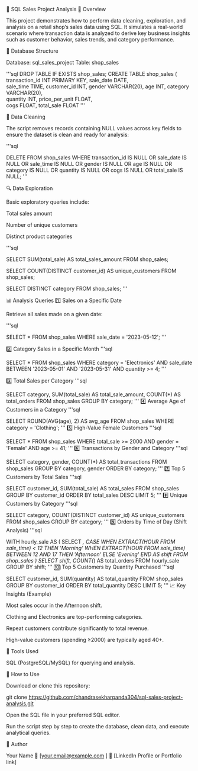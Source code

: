 🛒 SQL Sales Project Analysis
📘 Overview

This project demonstrates how to perform data cleaning, exploration, and analysis on a retail shop’s sales data using SQL.
It simulates a real-world scenario where transaction data is analyzed to derive key business insights such as customer behavior, sales trends, and category performance.

🧱 Database Structure

Database: sql_sales_project
Table: shop_sales

'''sql
DROP TABLE IF EXISTS shop_sales;
CREATE TABLE shop_sales
          (
                transaction_id INT PRIMARY KEY,	
                sale_date DATE,	 
                sale_time TIME,	
                customer_id	INT,
                gender	VARCHAR(20),
                age	INT,
                category VARCHAR(20),	
                quantity	INT,
                price_per_unit FLOAT,	
                cogs	FLOAT,
                total_sale FLOAT
'''       


🧹 Data Cleaning

The script removes records containing NULL values across key fields to ensure the dataset is clean and ready for analysis:

'''sql

DELETE FROM shop_sales
WHERE transaction_id IS NULL
   OR sale_date IS NULL
   OR sale_time IS NULL
   OR gender IS NULL
   OR age IS NULL
   OR category IS NULL
   OR quantity IS NULL
   OR cogs IS NULL
   OR total_sale IS NULL;
'''

🔍 Data Exploration

Basic exploratory queries include:

Total sales amount

Number of unique customers

Distinct product categories

'''sql

SELECT SUM(total_sale) AS total_sales_amount FROM shop_sales;

SELECT COUNT(DISTINCT customer_id) AS unique_customers FROM shop_sales;

SELECT DISTINCT category FROM shop_sales;
'''

📊 Analysis Queries
1️⃣ Sales on a Specific Date

Retrieve all sales made on a given date:

'''sql

SELECT * FROM shop_sales WHERE sale_date = '2023-05-12';
'''

2️⃣ Category Sales in a Specific Month
'''sql

SELECT * FROM shop_sales
WHERE category = 'Electronics'
  AND sale_date BETWEEN '2023-05-01' AND '2023-05-31'
  AND quantity >= 4;
'''

3️⃣ Total Sales per Category
'''sql

SELECT category, SUM(total_sale) AS total_sale_amount, COUNT(*) AS total_orders
FROM shop_sales
GROUP BY category;
'''
4️⃣ Average Age of Customers in a Category
'''sql

SELECT ROUND(AVG(age), 2) AS avg_age
FROM shop_sales
WHERE category = 'Clothing';
'''
5️⃣ High-Value Female Customers
'''sql

SELECT * FROM shop_sales
WHERE total_sale >= 2000 AND gender = 'Female' AND age >= 41;
'''
6️⃣ Transactions by Gender and Category
'''sql

SELECT category, gender, COUNT(*) AS total_transactions
FROM shop_sales
GROUP BY category, gender
ORDER BY category;
'''
7️⃣ Top 5 Customers by Total Sales
'''sql

SELECT customer_id, SUM(total_sale) AS total_sales
FROM shop_sales
GROUP BY customer_id
ORDER BY total_sales DESC
LIMIT 5;
'''
8️⃣ Unique Customers by Category
'''sql

SELECT category, COUNT(DISTINCT customer_id) AS unique_customers
FROM shop_sales
GROUP BY category;
'''
9️⃣ Orders by Time of Day (Shift Analysis)
'''sql

WITH hourly_sale AS (
  SELECT *,
    CASE
      WHEN EXTRACT(HOUR FROM sale_time) < 12 THEN 'Morning'
      WHEN EXTRACT(HOUR FROM sale_time) BETWEEN 12 AND 17 THEN 'Afternoon'
      ELSE 'Evening'
    END AS shift
  FROM shop_sales
)
SELECT shift, COUNT(*) AS total_orders
FROM hourly_sale
GROUP BY shift;
'''
🔟 Top 5 Customers by Quantity Purchased
'''sql

SELECT customer_id, SUM(quantity) AS total_quantity
FROM shop_sales
GROUP BY customer_id
ORDER BY total_quantity DESC
LIMIT 5;
'''
📈 Key Insights (Example)

Most sales occur in the Afternoon shift.

Clothing and Electronics are top-performing categories.

Repeat customers contribute significantly to total revenue.

High-value customers (spending ≥2000) are typically aged 40+.

🧰 Tools Used

SQL (PostgreSQL/MySQL) for querying and analysis.



📎 How to Use

Download or clone this repository:

git clone https://github.com/chandrasekharpanda304/sql-sales-project-analysis.git


Open the SQL file in your preferred SQL editor.

Run the script step by step to create the database, clean data, and execute analytical queries.

📜 Author

Your Name
📧 [your.email@example.com
]
💼 [LinkedIn Profile or Portfolio link]
